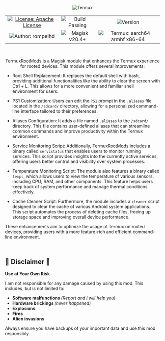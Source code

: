 <p align="center">
    <img src= "https://github.com/rompelhd/TermuxRootMods/assets/75935831/0166a66b-68cd-415a-9205-56f20f9b1140" alt="Termux"
</p>

<table align="center">
  <tr>
    <td align="center">
      <a href="https://apache.org/licenses/LICENSE-2.0.txt"><img src="https://img.shields.io/badge/License-Apache%20License%20-green.svg" alt="License: Apache License"></a>
    </td>
    <td align="center">
      <img src="https://img.shields.io/badge/Build-Passing-green" alt="Build Passing">
    </td>
    <td align="center">
      <img src="https://img.shields.io/badge/Version-v1.0.8-blue" alt="Version">
    </td>
  </tr>
  <tr>
    <td align="center">
      <img src="https://img.shields.io/badge/Author-rompelhd-red" alt="Author: rompelhd">
    </td>
    <td align="center">
      <img src="https://img.shields.io/badge/Magisk-v20.4%2B-blue" alt="Magisk v20.4+">
    </td>
    <td align="center">
      <img src="https://img.shields.io/badge/Termux-aarch64%20%7C%20armhf%20%7C%20x86--64-green" alt="Termux: aarch64 armhf x86-64">
    </td>
  </tr>
</table>

</br>

<p align="center">
  TermuxRootMods is a Magisk module that enhances the Termux experience for rooted devices. This module offers several improvements:

  - Root Shell Replacement: It replaces the default shell with bash, providing additional functionalities like the ability to clear the screen with Ctrl + L. This allows for a more convenient and familiar shell environment for users.

  - PS1 Customization: Users can edit the `PS1` prompt in the `.aliases` file located in the `/sdcard/` directory, allowing for a personalized command-line interface tailored to their preferences.

  - Aliases Configuration: It adds a file named `.aliases` to the `/sdcard/` directory. This file contains user-defined aliases that can streamline common commands and improve productivity within the Termux environment.

  - Service Monitoring Script: Additionally, TermuxRootMods includes a binary called `servistatus` that enables users to monitor running services. This script provides insights into the currently active services, offering users better control and visibility over system processes.
    
  - Temperature Monitoring Script: The module also features a binary called `temps`, which allows users to view the temperature of various sensors, including CPU, RAM, and other components. This feature helps users keep track of system performance and manage thermal conditions effectively.

  - Cache Cleaner Script: Furthermore, the module includes a `cleaner` script designed to clear the cache of various Android system applications. This script automates the process of deleting cache files, freeing up storage space and improving overall device performance.

  These enhancements aim to optimize the usage of Termux on rooted devices, providing users with a more feature-rich and efficient command-line environment.
</p>

</br> <h2>🚨 Disclaimer 🚨</h2>

<p><strong>Use at Your Own Risk</strong></p>

<p>I am not responsible for any damage caused by using this mod. This includes, but is not limited to:</p>

<ul>
  <strong><li>Software malfunctions </strong><i>(Report and I will help you)</i></li>
  <strong><li>Hardware brickings </strong><i>(never happened)</i></li>
  <strong><li>Explosions</li></strong>
  <strong><li>Fires</li></strong>
  <strong><li>Alien invasions</li></strong>
</ul>

<p>Always ensure you have backups of your important data and use this mod responsibly.</p>
